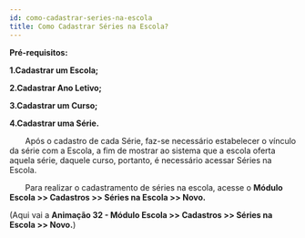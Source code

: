 ```yaml
---
id: como-cadastrar-series-na-escola
title: Como Cadastrar Séries na Escola?
---
```



**Pré-requisitos:**

**1.Cadastrar um Escola;**

**2.Cadastrar Ano Letivo;**

**3.Cadastrar um Curso;**

**4.Cadastrar uma Série.**

&nbsp;&nbsp;&nbsp;&nbsp;&nbsp;&nbsp;&nbsp;Após o cadastro de cada Série, faz-se necessário estabelecer o vínculo da série com a Escola, a fim de mostrar ao sistema que a escola oferta aquela série, daquele curso, portanto, é necessário acessar Séries na Escola. 

&nbsp;&nbsp;&nbsp;&nbsp;&nbsp;&nbsp;&nbsp;Para realizar o cadastramento de séries na escola, acesse o **Módulo Escola >> Cadastros >> Séries na Escola >> Novo.**

(Aqui vai a **Animação 32 - Módulo Escola >> Cadastros >> Séries na Escola >> Novo.**)